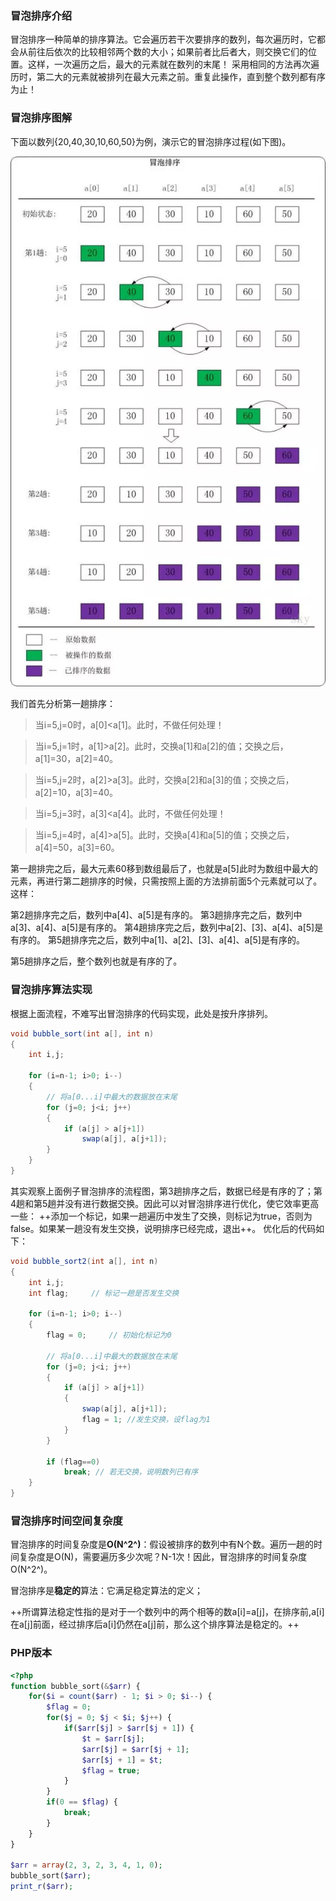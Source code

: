 ### 冒泡排序介绍

冒泡排序一种简单的排序算法。它会遍历若干次要排序的数列，每次遍历时，它都会从前往后依次的比较相邻两个数的大小；如果前者比后者大，则交换它们的位置。这样，一次遍历之后，最大的元素就在数列的末尾！ 采用相同的方法再次遍历时，第二大的元素就被排列在最大元素之前。重复此操作，直到整个数列都有序为止！

### 冒泡排序图解

下面以数列{20,40,30,10,60,50}为例，演示它的冒泡排序过程(如下图)。

![](./images/bubble-sort.webp)

我们首先分析第一趟排序：

>当i=5,j=0时，a[0]<a[1]。此时，不做任何处理！

>当i=5,j=1时，a[1]>a[2]。此时，交换a[1]和a[2]的值；交换之后，a[1]=30，a[2]=40。

>当i=5,j=2时，a[2]>a[3]。此时，交换a[2]和a[3]的值；交换之后，a[2]=10，a[3]=40。

>当i=5,j=3时，a[3]<a[4]。此时，不做任何处理！

>当i=5,j=4时，a[4]>a[5]。此时，交换a[4]和a[5]的值；交换之后，a[4]=50，a[3]=60。

第一趟排完之后，最大元素60移到数组最后了，也就是a[5]此时为数组中最大的元素，再进行第二趟排序的时候，只需按照上面的方法排前面5个元素就可以了。这样：

第2趟排序完之后，数列中a[4]、a[5]是有序的。
第3趟排序完之后，数列中a[3]、a[4]、a[5]是有序的。
第4趟排序完之后，数列中a[2]、[3]、a[4]、a[5]是有序的。
第5趟排序完之后，数列中a[1]、a[2]、[3]、a[4]、a[5]是有序的。

第5趟排序之后，整个数列也就是有序的了。

### 冒泡排序算法实现

根据上面流程，不难写出冒泡排序的代码实现，此处是按升序排列。

```JAVA
void bubble_sort(int a[], int n)
{
    int i,j;

    for (i=n-1; i>0; i--)
    {
        // 将a[0...i]中最大的数据放在末尾
        for (j=0; j<i; j++)
        {
            if (a[j] > a[j+1])
                swap(a[j], a[j+1]);
        }
    }
}
```

其实观察上面例子冒泡排序的流程图，第3趟排序之后，数据已经是有序的了；第4趟和第5趟并没有进行数据交换。因此可以对冒泡排序进行优化，使它效率更高一些：
++添加一个标记，如果一趟遍历中发生了交换，则标记为true，否则为false。如果某一趟没有发生交换，说明排序已经完成，退出++。
优化后的代码如下：

```JAVA
void bubble_sort2(int a[], int n)
{
    int i,j;
    int flag;     // 标记一趟是否发生交换

    for (i=n-1; i>0; i--)
    {
        flag = 0;     // 初始化标记为0

        // 将a[0...i]中最大的数据放在末尾
        for (j=0; j<i; j++)
        {
            if (a[j] > a[j+1])
            {
                swap(a[j], a[j+1]);
                flag = 1; //发生交换，设flag为1
            }
        }

        if (flag==0)
            break; // 若无交换，说明数列已有序
    }
}
```

### 冒泡排序时间空间复杂度

冒泡排序的时间复杂度是**O(N^2^)**：假设被排序的数列中有N个数。遍历一趟的时间复杂度是O(N)，需要遍历多少次呢？N-1次！因此，冒泡排序的时间复杂度O(N^2^)。

冒泡排序是**稳定的**算法：它满足稳定算法的定义；

++所谓算法稳定性指的是对于一个数列中的两个相等的数a[i]=a[j]，在排序前,a[i]在a[j]前面，经过排序后a[i]仍然在a[j]前，那么这个排序算法是稳定的。++

### PHP版本
```PHP
<?php
function bubble_sort(&$arr) {
    for($i = count($arr) - 1; $i > 0; $i--) {
        $flag = 0;
        for($j = 0; $j < $i; $j++) {
            if($arr[$j] > $arr[$j + 1]) {
                $t = $arr[$j];
                $arr[$j] = $arr[$j + 1];
                $arr[$j + 1] = $t;
                $flag = true;
            }
        }
        if(0 == $flag) {
            break;
        }
    }
}

$arr = array(2, 3, 2, 3, 4, 1, 0);
bubble_sort($arr);
print_r($arr);

```


